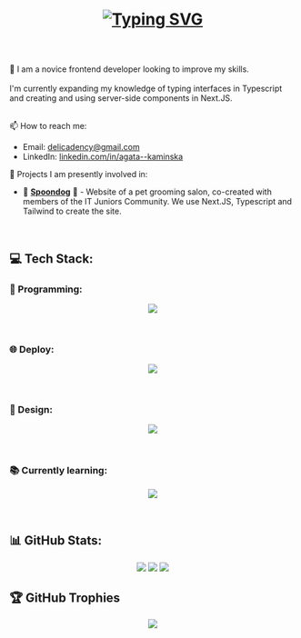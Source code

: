 </br></br><h1 align="center">
<a href="https://git.io/typing-svg"><img src="https://readme-typing-svg.herokuapp.com?font=Fira+Code&weight=700&size=40&duration=4000&pause=1000&color=8A02F7&center=true&vCenter=true&width=600&lines=Hello!;I'm+Agata+Kami%C5%84ska;frontend+developer;+ready+to+collaborate!" alt="Typing SVG" /></a></br></br>
</h1>

<p>
👋 I am a novice frontend developer looking to improve my skills.</br></br>
I'm currently expanding my knowledge of typing interfaces in Typescript and creating and using server-side components in Next.JS.</br></br>

📫 How to reach me:</br>

- Email: [delicadency@gmail.com](mailto:delicadency@gmail.com)
- LinkedIn: [linkedin.com/in/agata--kaminska](https://linkedin.com/in/agata--kaminska)


🎯 Projects I am presently involved in:</br>

- 🐩 <strong><a href="https://github.com/PiotrDrechsler/spoondog">Spoondog</a></strong>  🐩 - Website of a pet grooming salon, co-created with members of the IT Juniors Community. We use Next.JS, Typescript and Tailwind to create the site. </a>


</p></br>


## 💻 Tech Stack:
### 💾 Programming:
<p align="center">
  <a href="#">
    <img src="https://simpleskill.icons.workers.dev/svg?i=html5,css3,javascript,react,tailwindcss,bootstrap,npm,git" />
  </a>
</p></br>

### 🌐 Deploy:
<p align="center">
  <a href="#">
    <img src="https://simpleskill.icons.workers.dev/svg?i=netlify,github" />
  </a>
</p></br>

### 🎨 Design:
<p align="center">
  <a href="#">
    <img src="https://simpleskill.icons.workers.dev/svg?i=adobephotoshop,adobeillustrator,adobeaftereffects,adobedreamweaver,figma,canva,coreldraw,gimp" />
  </a>
</p></br>

###  📚 Currently learning:
<p align="center">
  <a href="#">
    <img src="https://simpleskill.icons.workers.dev/svg?i=nextdotjs,typescript" />
  </a>
</p></br>

## 📊 GitHub Stats:
<div align="center">
  
  ![](https://github-readme-stats.vercel.app/api?username=Delicadency&theme=midnight-purple&hide_border=false&include_all_commits=false&count_private=false)
  ![](https://github-readme-streak-stats.herokuapp.com/?user=Delicadency&theme=midnight-purple&hide_border=false)
  ![](https://github-readme-stats.vercel.app/api/top-langs/?username=Delicadency&theme=midnight-purple&hide_border=false&include_all_commits=false&count_private=false&layout=compact)
  
</div>


## 🏆 GitHub Trophies
<div align="center">
  
![](https://github-profile-trophy.vercel.app/?username=Delicadency&theme=material-palenight&no-frame=false&no-bg=true&margin-w=4)

</div>
<!--
## 🔝 Top Contributed Repo
![](https://github-contributor-stats.vercel.app/api?username=Delicadency&limit=5&theme=material-palenight&combine_all_yearly_contributions=true)
[![](https://visitcount.itsvg.in/api?id=Delicadency&icon=5&color=6)](https://visitcount.itsvg.in)
-->
<!-- Proudly created with GPRM ( https://gprm.itsvg.in ) -->
<!-- Icons used are created by https://simpleicons.org/ -->
